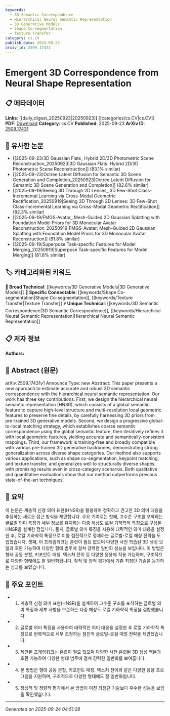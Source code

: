 ```yaml
---
keywords:
  - 3D Semantic Correspondence
  - Hierarchical Neural Semantic Representation
  - 3D Generative Models
  - Shape Co-segmentation
  - Texture Transfer
category: cs.CV
publish_date: 2025-09-23
arxiv_id: 2509.17431
---
```


<!-- KEYWORD_LINKING_METADATA:
{
  "processed_timestamp": "2025-09-24T04:51:28.934242",
  "vocabulary_version": "1.0",
  "selected_keywords": [
    "3D Semantic Correspondence",
    "Hierarchical Neural Semantic Representation",
    "3D Generative Models",
    "Shape Co-segmentation",
    "Texture Transfer"
  ],
  "rejected_keywords": [],
  "similarity_scores": {
    "3D Semantic Correspondence": 0.78,
    "Hierarchical Neural Semantic Representation": 0.82,
    "3D Generative Models": 0.72,
    "Shape Co-segmentation": 0.77,
    "Texture Transfer": 0.75
  },
  "extraction_method": "AI_prompt_based",
  "budget_applied": true,
  "candidates_json": {
    "candidates": [
      {
        "surface": "3D semantic correspondence",
        "canonical": "3D Semantic Correspondence",
        "aliases": [
          "3D correspondence",
          "semantic matching"
        ],
        "category": "unique_technical",
        "rationale": "This term is central to the paper's contributions and links to related works in 3D modeling and semantic analysis.",
        "novelty_score": 0.75,
        "connectivity_score": 0.68,
        "specificity_score": 0.85,
        "link_intent_score": 0.78
      },
      {
        "surface": "hierarchical neural semantic representation",
        "canonical": "Hierarchical Neural Semantic Representation",
        "aliases": [
          "HNSR"
        ],
        "category": "unique_technical",
        "rationale": "Introduces a novel representation method that is key to the paper's approach, offering new linkage opportunities in neural representation research.",
        "novelty_score": 0.8,
        "connectivity_score": 0.7,
        "specificity_score": 0.88,
        "link_intent_score": 0.82
      },
      {
        "surface": "3D generative models",
        "canonical": "3D Generative Models",
        "aliases": [
          "3D generative networks"
        ],
        "category": "broad_technical",
        "rationale": "Links to a broad area of research in generative modeling, relevant to the paper's use of pre-trained models.",
        "novelty_score": 0.55,
        "connectivity_score": 0.85,
        "specificity_score": 0.6,
        "link_intent_score": 0.72
      },
      {
        "surface": "shape co-segmentation",
        "canonical": "Shape Co-segmentation",
        "aliases": [
          "shape segmentation"
        ],
        "category": "specific_connectable",
        "rationale": "A specific application of the proposed method, connecting to research in shape analysis and segmentation.",
        "novelty_score": 0.65,
        "connectivity_score": 0.75,
        "specificity_score": 0.8,
        "link_intent_score": 0.77
      },
      {
        "surface": "texture transfer",
        "canonical": "Texture Transfer",
        "aliases": [
          "texture mapping"
        ],
        "category": "specific_connectable",
        "rationale": "Relates to a specific application area of the method, linking to work in texture analysis and computer graphics.",
        "novelty_score": 0.6,
        "connectivity_score": 0.78,
        "specificity_score": 0.72,
        "link_intent_score": 0.75
      }
    ],
    "ban_list_suggestions": [
      "method",
      "approach",
      "framework"
    ]
  },
  "decisions": [
    {
      "candidate_surface": "3D semantic correspondence",
      "resolved_canonical": "3D Semantic Correspondence",
      "decision": "linked",
      "scores": {
        "novelty": 0.75,
        "connectivity": 0.68,
        "specificity": 0.85,
        "link_intent": 0.78
      }
    },
    {
      "candidate_surface": "hierarchical neural semantic representation",
      "resolved_canonical": "Hierarchical Neural Semantic Representation",
      "decision": "linked",
      "scores": {
        "novelty": 0.8,
        "connectivity": 0.7,
        "specificity": 0.88,
        "link_intent": 0.82
      }
    },
    {
      "candidate_surface": "3D generative models",
      "resolved_canonical": "3D Generative Models",
      "decision": "linked",
      "scores": {
        "novelty": 0.55,
        "connectivity": 0.85,
        "specificity": 0.6,
        "link_intent": 0.72
      }
    },
    {
      "candidate_surface": "shape co-segmentation",
      "resolved_canonical": "Shape Co-segmentation",
      "decision": "linked",
      "scores": {
        "novelty": 0.65,
        "connectivity": 0.75,
        "specificity": 0.8,
        "link_intent": 0.77
      }
    },
    {
      "candidate_surface": "texture transfer",
      "resolved_canonical": "Texture Transfer",
      "decision": "linked",
      "scores": {
        "novelty": 0.6,
        "connectivity": 0.78,
        "specificity": 0.72,
        "link_intent": 0.75
      }
    }
  ]
}
-->

# Emergent 3D Correspondence from Neural Shape Representation

## 📋 메타데이터

**Links**: [[daily_digest_20250923|20250923]] [[categories/cs.CV|cs.CV]]
**PDF**: [Download](https://arxiv.org/pdf/2509.17431.pdf)
**Category**: cs.CV
**Published**: 2025-09-23
**ArXiv ID**: [2509.17431](https://arxiv.org/abs/2509.17431)

## 🔗 유사한 논문
- [[2025-09-23/3D Gaussian Flats_ Hybrid 2D/3D Photometric Scene Reconstruction_20250923|3D Gaussian Flats: Hybrid 2D/3D Photometric Scene Reconstruction]] (83.1% similar)
- [[2025-09-23/Octree Latent Diffusion for Semantic 3D Scene Generation and Completion_20250923|Octree Latent Diffusion for Semantic 3D Scene Generation and Completion]] (82.6% similar)
- [[2025-09-19/Seeing 3D Through 2D Lenses_ 3D Few-Shot Class-Incremental Learning via Cross-Modal Geometric Rectification_20250919|Seeing 3D Through 2D Lenses: 3D Few-Shot Class-Incremental Learning via Cross-Modal Geometric Rectification]] (82.3% similar)
- [[2025-09-19/FMGS-Avatar_ Mesh-Guided 2D Gaussian Splatting with Foundation Model Priors for 3D Monocular Avatar Reconstruction_20250919|FMGS-Avatar: Mesh-Guided 2D Gaussian Splatting with Foundation Model Priors for 3D Monocular Avatar Reconstruction]] (81.8% similar)
- [[2025-09-19/Superpose Task-specific Features for Model Merging_20250919|Superpose Task-specific Features for Model Merging]] (81.8% similar)

## 🏷️ 카테고리화된 키워드
**🧠 Broad Technical**: [[keywords/3D Generative Models|3D Generative Models]]
**🔗 Specific Connectable**: [[keywords/Shape Co-segmentation|Shape Co-segmentation]], [[keywords/Texture Transfer|Texture Transfer]]
**⚡ Unique Technical**: [[keywords/3D Semantic Correspondence|3D Semantic Correspondence]], [[keywords/Hierarchical Neural Semantic Representation|Hierarchical Neural Semantic Representation]]

## 📋 저자 정보

**Authors:** 

## 📄 Abstract (원문)

arXiv:2509.17431v1 Announce Type: new 
Abstract: This paper presents a new approach to estimate accurate and robust 3D semantic correspondence with the hierarchical neural semantic representation. Our work has three key contributions. First, we design the hierarchical neural semantic representation (HNSR), which consists of a global semantic feature to capture high-level structure and multi-resolution local geometric features to preserve fine details, by carefully harnessing 3D priors from pre-trained 3D generative models. Second, we design a progressive global-to-local matching strategy, which establishes coarse semantic correspondence using the global semantic feature, then iteratively refines it with local geometric features, yielding accurate and semantically-consistent mappings. Third, our framework is training-free and broadly compatible with various pre-trained 3D generative backbones, demonstrating strong generalization across diverse shape categories. Our method also supports various applications, such as shape co-segmentation, keypoint matching, and texture transfer, and generalizes well to structurally diverse shapes, with promising results even in cross-category scenarios. Both qualitative and quantitative evaluations show that our method outperforms previous state-of-the-art techniques.

## 📝 요약

이 논문은 계층적 신경 의미 표현(HNSR)을 활용하여 정확하고 견고한 3D 의미 대응을 추정하는 새로운 접근 방식을 제안합니다. 주요 기여로는 첫째, 고수준 구조를 포착하는 글로벌 의미 특징과 세부 정보를 유지하는 다중 해상도 로컬 기하학적 특징으로 구성된 HNSR을 설계한 점입니다. 둘째, 글로벌 의미 특징을 사용해 대략적인 의미 대응을 설정한 후, 로컬 기하학적 특징으로 이를 점진적으로 정제하는 글로벌-로컬 매칭 전략을 도입했습니다. 셋째, 이 프레임워크는 훈련이 필요 없으며 다양한 사전 학습된 3D 생성 모델과 호환 가능하여 다양한 형태 범주에 걸쳐 강력한 일반화 성능을 보입니다. 이 방법은 형태 공동 분할, 키포인트 매칭, 텍스처 전이 등 다양한 응용에 적용 가능하며, 구조적으로 다양한 형태에도 잘 일반화됩니다. 질적 및 양적 평가에서 기존 최첨단 기술을 능가하는 성과를 보였습니다.

## 🎯 주요 포인트

- 1. 계층적 신경 의미 표현(HNSR)을 설계하여 고수준 구조를 포착하는 글로벌 의미 특징과 세부 사항을 보존하는 다중 해상도 로컬 기하학적 특징을 결합했습니다.
- 2. 글로벌 의미 특징을 사용하여 대략적인 의미 대응을 설정한 후 로컬 기하학적 특징으로 반복적으로 세부 조정하는 점진적 글로벌-로컬 매칭 전략을 제안했습니다.
- 3. 제안된 프레임워크는 훈련이 필요 없으며 다양한 사전 훈련된 3D 생성 백본과 호환 가능하여 다양한 형태 범주에 걸쳐 강력한 일반화를 보여줍니다.
- 4. 본 방법은 형태 공동 분할, 키포인트 매칭, 텍스처 전이와 같은 다양한 응용 프로그램을 지원하며, 구조적으로 다양한 형태에도 잘 일반화됩니다.
- 5. 정성적 및 정량적 평가에서 본 방법이 이전 최첨단 기술보다 우수한 성능을 보임을 확인했습니다.


---

*Generated on 2025-09-24 04:51:28*
